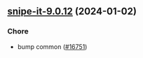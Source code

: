 

## [snipe-it-9.0.12](https://github.com/truecharts/charts/compare/snipe-it-9.0.11...snipe-it-9.0.12) (2024-01-02)

### Chore



- bump common ([#16751](https://github.com/truecharts/charts/issues/16751))